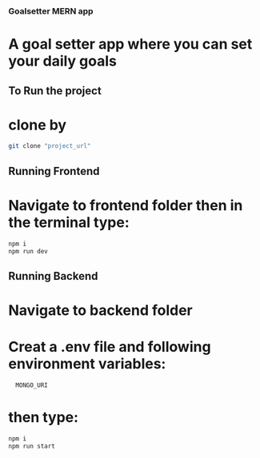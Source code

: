 ### Goalsetter MERN app
  # A goal setter app where you can set your daily goals
## To Run the project
# clone by 
```bash
git clone "project_url"

```
## Running Frontend
  # Navigate to frontend folder then in the terminal type:
```bash
npm i
npm run dev
```

## Running Backend
  # Navigate to backend folder 
  # Creat a .env file and following environment variables:
``` bash
  MONGO_URI
```
 # then type:
```bash
npm i
npm run start
```




